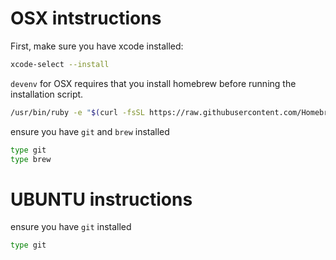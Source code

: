 # OSX intstructions

First, make sure you have xcode installed:

```bash
xcode-select --install
```

`devenv` for OSX requires that you install homebrew before running the
installation script.

```bash
/usr/bin/ruby -e "$(curl -fsSL https://raw.githubusercontent.com/Homebrew/install/master/install)"
```

ensure you have `git` and `brew` installed

```bash
type git
type brew
```

# UBUNTU instructions

ensure you have `git` installed

```bash
type git
```
